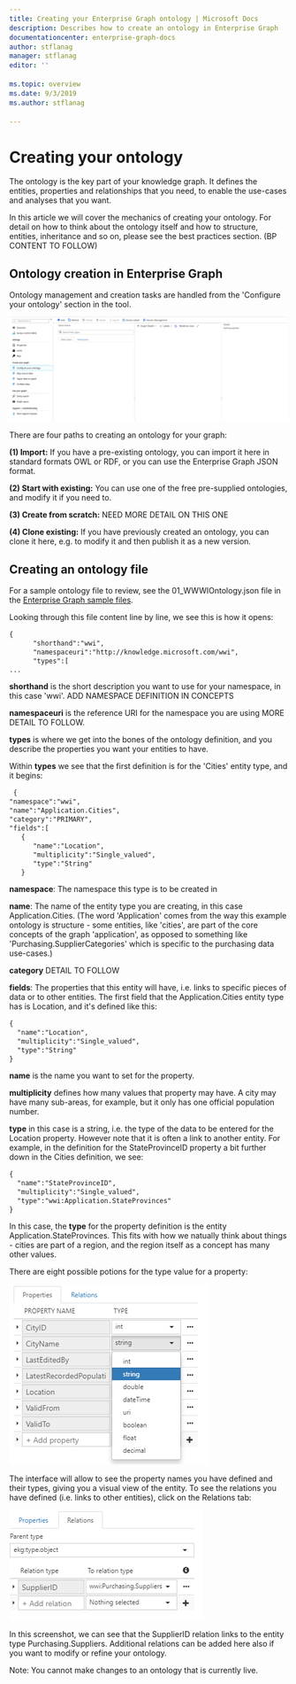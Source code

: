 ```yaml
---
title: Creating your Enterprise Graph ontology | Microsoft Docs
description: Describes how to create an ontology in Enterprise Graph
documentationcenter: enterprise-graph-docs
author: stflanag
manager: stflanag
editor: ''

ms.topic: overview
ms.date: 9/3/2019
ms.author: stflanag

---
```


# Creating your ontology

The ontology is the key part of your knowledge graph. It defines the entities, properties and relationships that you need, to enable the use-cases and analyses that you want.

In this article we will cover the mechanics of creating your ontology. For detail on how to think about the ontology itself and how to structure, entities, inheritance and so on, please see the best practices section. (BP CONTENT TO FOLLOW)

## Ontology creation in Enterprise Graph

Ontology management and creation tasks are handled from the 'Configure your ontology' section in the tool. 

![Ontology management](media/creating-your-ontology/1_ontology_config.png)

There are four paths to creating an ontology for your graph:

**(1) Import:** If you have a pre-existing ontology, you can import it here in standard formats OWL or RDF, or you can use the Enterprise Graph JSON format.

**(2) Start with existing:** You can use one of the free pre-supplied ontologies, and modify it if you need to.

**(3) Create from scratch:** NEED MORE DETAIL ON THIS ONE

**(4) Clone existing:** If you have previously created an ontology, you can clone it here, e.g. to modify it and then publish it as a new version.

## Creating an ontology file

For a sample ontology file to review, see the 01_WWWIOntology.json file in the <a href="https://ekgdemosamples.blob.core.windows.net/ekgdemosamples01/EGDemo_WWI_Files.zip">Enterprise Graph sample files</a>.

Looking through this file content line by line, we see this is how it opens:

```
{  
      "shorthand":"wwi",
      "namespaceuri":"http://knowledge.microsoft.com/wwi",
      "types":[
...
```


**shorthand** is the short description you want to use for your namespace, in this case 'wwi'. ADD NAMESPACE DEFINITION IN CONCEPTS

**namespaceuri** is the reference URI for the namespace you are using MORE DETAIL TO FOLLOW.

**types** is where we get into the bones of the ontology definition, and you describe the properties you want your entities to have.

Within **types** we see that the first definition is for the 'Cities' entity type, and it begins:

```
 {  
"namespace":"wwi",
"name":"Application.Cities",
"category":"PRIMARY",
"fields":[  
   {  
      "name":"Location",
      "multiplicity":"Single_valued",
      "type":"String"
   }
```

**namespace**: The namespace this type is to be created in

**name**: The name of the entity type you are creating, in this case Application.Cities. (The word 'Application' comes from the way this example ontology is structure - some entities, like 'cities', are part of the core concepts of the graph 'application', as opposed to something like 'Purchasing.SupplierCategories' which is specific to the purchasing data use-cases.)

**category** DETAIL TO FOLLOW

**fields**: The properties that this entity will have, i.e. links to specific pieces of data or to other entities. The first field that the Application.Cities entity type has is Location, and it's defined like this:

```
{  
  "name":"Location",
  "multiplicity":"Single_valued",
  "type":"String"
}
```

**name** is the name you want to set for the property.

**multiplicity** defines how many values that property may have. A city may have many sub-areas, for example, but it only has one official population number.

**type** in this case is a string, i.e. the type of the data to be entered for the Location property. However note that it is often a link to another entity. For example, in the definition for the StateProvinceID property a bit further down in the Cities definition, we see:

```
{  
  "name":"StateProvinceID",
  "multiplicity":"Single_valued",
  "type":"wwi:Application.StateProvinces"
}
```

In this case, the **type** for the property definition is the entity Application.StateProvinces. This fits with how we natually think about things - cities are part of a region, and the region itself as a concept has many other values.

There are eight possible potions for the type value for a property:

![Type values](media/creating-your-ontology/type_values.png)

The interface will allow to see the property names you have defined and their types, giving you a visual view of the entity. To see the relations you have defined (i.e. links to other entities), click on the Relations tab:

![Type values](media/creating-your-ontology/relations_tab.png)

In this screenshot, we can see that the SupplierID relation links to the entity type Purchasing.Suppliers. Additional relations can be added here also if you want to modify or refine your ontology.

Note: You cannot make changes to an ontology that is currently live.
